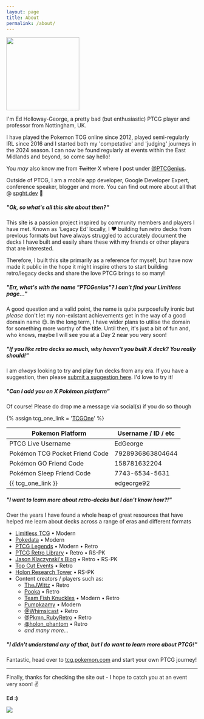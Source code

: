 ```yaml
---
layout: page
title: About
permalink: /about/
---
```



<div class="clearfix">
  <img src="{{site.baseurl}}/assets/images/me.png" class="col-md-6 float-md-end mb-3 ms-md-3 ps-3" style="width: 192px; height: auto;">

  <p> I'm Ed Holloway-George, a pretty bad <span class="smol">(but enthusiastic)</span> PTCG player and professor from Nottingham, UK.</p>
  
  <p> I have played the Pokemon TCG online since 2012, played semi-regularly IRL since 2016 and I started both my 'competative' and 'judging' journeys in the 2024 season. I can now be found regularly at events within the East Midlands and beyond, so come say hello!</p>
  
  <p> You <em>may</em> also know me from <strike>Twitter</strike> X where I post under <a href="https://x.com/PTCGenius">@PTCGenius</a>.</p>
  
  <p> Outside of PTCG, I am a mobile app developer, Google Developer Expert, conference speaker, blogger and more. You can find out more about all that @ <a href ="http://spght.dev" class="spght">spght.dev</a> 🍝</p>

</div>

<h5 class="question">"Ok, so what's all this site about then?"</h5>

This site is a passion project inspired by community members and players I have met. Known as 'Legacy Ed' locally, I <span class="love">&hearts;</span> building fun retro decks from previous formats but have always struggled to accurately document the decks I have built and easily share these with my friends or other players that are interested. 

Therefore, I built this site primarily as a reference for myself, but have now made it public in the hope it might inspire others to start building retro/legacy decks and share the love PTCG brings to so many!

<h5 class="question">"Err, what's with the name "PTCGenius"? I can't find your Limitless page..."</h5>

A good question and a valid point, the name is quite purposefully ironic but _please_ don't let my non-existant achievements get in the way of a good domain name 😌. In the long term, I have wider plans to utilise the domain for something more worthy of the title. Until then, it's just a bit of fun and, who knows, maybe I will see you at a Day 2 near you very soon!

<h5 class="question">"If you like retro decks so much, why haven't you built X deck? You really should!"</h5>

I am _always_ looking to try and play fun decks from any era. If you have a suggestion, then please [submit a suggestion here](https://github.com/ed-george/ptcgenius.github.io/issues/new?assignees=ed-george&labels=enhancement&projects=&template=request-a-deck.md&title=%5BREQUEST%5D+Deck%3A+XXX). I'd love to try it!

<h5 class="question">"Can I add you on X Pokémon platform"</h5>

Of course! Please do drop me a message via social(s) if you do so though

{% assign tcg_one_link = '<a href="https://play.tcgone.net" target="_blank">TCGOne</a>' %}

| Pokemon Platform               | Username / ID / etc |
|--------------------------------|---------------------|
| PTCG Live Username             | EdGeorge            |
| Pokémon TCG Pocket Friend Code | 7928936863804644    |
| Pokémon GO Friend Code         | 158781632204        |
| Pokémon Sleep Friend Code      | 7743-6534-5631      |
| {{ tcg_one_link }}             | edgeorge92          |

<h5 class="question">"I want to learn more about retro-decks but I don't know how?!"</h5>

Over the years I have found a whole heap of great resources that have helped me learn about decks across a range of eras and different formats

* [Limitless TCG](https://limitlesstcg.com/decks) &bull; <span class="badge rounded-pill bg-primary">Modern</span>
* [Pokedata](https://pokedata.ovh/) &bull; <span class="badge rounded-pill bg-primary">Modern</span>
* [PTCG Legends](https://www.ptcglegends.com/) &bull; <span class="badge rounded-pill bg-primary">Modern</span> &bull; <span class="badge rounded-pill bg-success">Retro</span>
* [PTCG Retro Library](https://retro-library.com/) &bull; <span class="badge rounded-pill bg-success">Retro</span> &bull; <span class="badge rounded-pill bg-warning">RS-PK</span>
* [Jason Klaczynski's Blog](https://jklaczpokemon.com/) &bull; <span class="badge rounded-pill bg-success">Retro</span> &bull; <span class="badge rounded-pill bg-warning">RS-PK</span>
* [Top Cut Events](https://www.topcutevents.com/pokeacutemon-retro-decks.html) &bull; <span class="badge rounded-pill bg-success">Retro</span>
* [Holon Research Tower](http://holonresearchtower.com/) &bull; <span class="badge rounded-pill bg-warning">RS-PK</span>
* Content creators / players such as:
  * [TheJWittz](https://www.youtube.com/@TheJWittz/videos) &bull; <span class="badge rounded-pill bg-success">Retro</span>
  * [Pooka](https://www.youtube.com/@TheTopCut/videos) &bull; <span class="badge rounded-pill bg-success">Retro</span>
  * [Team Fish Knuckles](https://www.youtube.com/@teamfishknuckles/videos) &bull; <span class="badge rounded-pill bg-primary">Modern</span> &bull; <span class="badge rounded-pill bg-success">Retro</span>
  * [Pumpkaamy](https://www.twitch.tv/pumpkaamy) &bull; <span class="badge rounded-pill bg-primary">Modern</span>
  * [@Whimsicast](https://x.com/Whimsicast) &bull; <span class="badge rounded-pill bg-success">Retro</span>
  * [@Pkmn_RubyRetro](https://x.com/Pkmn_RubyRetro) &bull; <span class="badge rounded-pill bg-success">Retro</span>
  * [@holon_phantom](https://x.com/holon_phantom) &bull; <span class="badge rounded-pill bg-success">Retro</span>
  * _and many more..._

<h5 class="question">"I didn't understand any of that, but I do want to learn more about PTCG!"</h5>

Fantastic, head over to [tcg.pokemon.com](https://tcg.pokemon.com/en-us/learn/) and start your own PTCG journey!

<hr>

Finally, thanks for checking the site out - I hope to catch you at an event very soon! ✌️

<strong class="spght">Ed :)</strong>

<img src="{{site.baseurl}}/assets/images/about.jpg" class="img-fluid"/>
